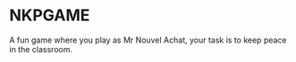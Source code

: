 # NKPGAME
A fun game where you play as Mr Nouvel Achat, your task is to keep peace in the classroom.
